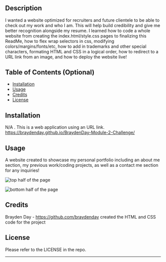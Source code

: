 # <BraydenDay-Module-2-Challenge>

## Description

I wanted a website optimized for recruiters and future clientele to be able to check out my work and who I am. This will help build credibility and give me better recognition alongside my resume. I learned how to code a whole website from creating the index.html/style.css pages to finalizing this ReadMe, how to flex wrap selectors in css, modifying colors/margins/fonts/etc, how to add in trademarks and other special characters, formating HTML and CSS in a logical order, how to redirect to a URL link from an image, and how to deploy the website live!

## Table of Contents (Optional)

- [Installation](#installation)
- [Usage](#usage)
- [Credits](#credits)
- [License](#license)

## Installation

N/A . This is a web application using an URL link. https://braydenday.github.io/BraydenDay-Module-2-Challenge/

## Usage

A website created to showcase my personal portfolio including an about me section, my previous work/coding projects, as well as a contact me section for any inquiries!

![top half of the page](Screenshot1.png?raw=true "Top Half of the URL Page")

![bottom half of the page](Screenshot2.png?raw=true "Bottom Half of the URL Page")

## Credits

Brayden Day - https://github.com/braydenday created the HTML and CSS code for the project

## License

Please refer to the LICENSE in the repo.

---